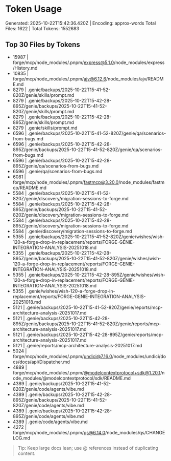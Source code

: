 # Token Usage
Generated: 2025-10-22T15:42:36.420Z | Encoding: approx-words
Total Files: 1622 | Total Tokens: 1552683

## Top 30 Files by Tokens
-  15987 | forge/mcp/node_modules/.pnpm/express@5.1.0/node_modules/express/History.md
-  10835 | forge/mcp/node_modules/.pnpm/ajv@6.12.6/node_modules/ajv/README.md
-   8279 | .genie/backups/2025-10-22T15-41-52-820Z/genie/skills/prompt.md
-   8279 | .genie/backups/2025-10-22T15-42-28-895Z/genie/backups/2025-10-22T15-41-52-820Z/genie/skills/prompt.md
-   8279 | .genie/backups/2025-10-22T15-42-28-895Z/genie/skills/prompt.md
-   8279 | .genie/skills/prompt.md
-   6596 | .genie/backups/2025-10-22T15-41-52-820Z/genie/qa/scenarios-from-bugs.md
-   6596 | .genie/backups/2025-10-22T15-42-28-895Z/genie/backups/2025-10-22T15-41-52-820Z/genie/qa/scenarios-from-bugs.md
-   6596 | .genie/backups/2025-10-22T15-42-28-895Z/genie/qa/scenarios-from-bugs.md
-   6596 | .genie/qa/scenarios-from-bugs.md
-   6081 | forge/mcp/node_modules/.pnpm/fastmcp@3.20.0/node_modules/fastmcp/README.md
-   5584 | .genie/backups/2025-10-22T15-41-52-820Z/genie/discovery/migration-sessions-to-forge.md
-   5584 | .genie/backups/2025-10-22T15-42-28-895Z/genie/backups/2025-10-22T15-41-52-820Z/genie/discovery/migration-sessions-to-forge.md
-   5584 | .genie/backups/2025-10-22T15-42-28-895Z/genie/discovery/migration-sessions-to-forge.md
-   5584 | .genie/discovery/migration-sessions-to-forge.md
-   5355 | .genie/backups/2025-10-22T15-41-52-820Z/genie/wishes/wish-120-a-forge-drop-in-replacement/reports/FORGE-GENIE-INTEGRATION-ANALYSIS-20251018.md
-   5355 | .genie/backups/2025-10-22T15-42-28-895Z/genie/backups/2025-10-22T15-41-52-820Z/genie/wishes/wish-120-a-forge-drop-in-replacement/reports/FORGE-GENIE-INTEGRATION-ANALYSIS-20251018.md
-   5355 | .genie/backups/2025-10-22T15-42-28-895Z/genie/wishes/wish-120-a-forge-drop-in-replacement/reports/FORGE-GENIE-INTEGRATION-ANALYSIS-20251018.md
-   5355 | .genie/wishes/wish-120-a-forge-drop-in-replacement/reports/FORGE-GENIE-INTEGRATION-ANALYSIS-20251018.md
-   5121 | .genie/backups/2025-10-22T15-41-52-820Z/genie/reports/mcp-architecture-analysis-20251017.md
-   5121 | .genie/backups/2025-10-22T15-42-28-895Z/genie/backups/2025-10-22T15-41-52-820Z/genie/reports/mcp-architecture-analysis-20251017.md
-   5121 | .genie/backups/2025-10-22T15-42-28-895Z/genie/reports/mcp-architecture-analysis-20251017.md
-   5121 | .genie/reports/mcp-architecture-analysis-20251017.md
-   5024 | forge/mcp/node_modules/.pnpm/undici@7.16.0/node_modules/undici/docs/docs/api/Dispatcher.md
-   4889 | forge/mcp/node_modules/.pnpm/@modelcontextprotocol+sdk@1.20.1/node_modules/@modelcontextprotocol/sdk/README.md
-   4389 | .genie/backups/2025-10-22T15-41-52-820Z/genie/code/agents/vibe.md
-   4389 | .genie/backups/2025-10-22T15-42-28-895Z/genie/backups/2025-10-22T15-41-52-820Z/genie/code/agents/vibe.md
-   4389 | .genie/backups/2025-10-22T15-42-28-895Z/genie/code/agents/vibe.md
-   4389 | .genie/code/agents/vibe.md
-   4272 | forge/mcp/node_modules/.pnpm/qs@6.14.0/node_modules/qs/CHANGELOG.md

> Tip: Keep large docs lean; use @ references instead of duplicating content.